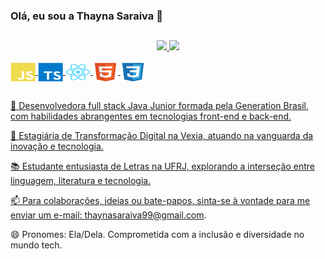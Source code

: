 ### Olá, eu sou a Thayna Saraiva 👋

##



          

<div align="center">
  <a href="https://github.com/thaynasaraiva">
  <img height="180em" src="https://github-readme-stats.vercel.app/api?username=thaynasaraiva&show_icons=true&theme=omni&include_all_commits=true&count_private=true"/>
  <img height="180em" src="https://github-readme-stats.vercel.app/api/top-langs/?username=thaynasaraiva&layout=compact&langs_count=7&theme=omni"/>
</div>


<div style="display: inline_block"><br>
  <img align="center" alt="Thay-Js" height="30" width="40" src="https://raw.githubusercontent.com/devicons/devicon/master/icons/javascript/javascript-plain.svg">
  <img align="center" alt="Thay-Ts" height="30" width="40" src="https://raw.githubusercontent.com/devicons/devicon/master/icons/typescript/typescript-plain.svg">
  <img align="center" alt="Thay-React" height="30" width="40" src="https://raw.githubusercontent.com/devicons/devicon/master/icons/react/react-original.svg">
  <img align="center" alt="Thay-HTML" height="30" width="40" src="https://raw.githubusercontent.com/devicons/devicon/master/icons/html5/html5-original.svg">
  <img align="center" alt="Thay-CSS" height="30" width="40" src="https://raw.githubusercontent.com/devicons/devicon/master/icons/css3/css3-original.svg">

##
</div>

 

🚀 Desenvolvedora full stack Java Junior formada pela Generation Brasil, com habilidades abrangentes em tecnologias front-end e back-end.

💼 Estagiária de Transformação Digital na Vexia, atuando na vanguarda da inovação e tecnologia.

📚 Estudante entusiasta de Letras na UFRJ, explorando a interseção entre linguagem, literatura e tecnologia.

📫 Para colaborações, ideias ou bate-papos, sinta-se à vontade para me enviar um e-mail: thaynasaraiva99@gmail.com.

😄 Pronomes: Ela/Dela. Comprometida com a inclusão e diversidade no mundo tech.

